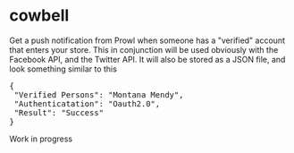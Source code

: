 # cowbell
Get a push notification from Prowl when someone has a "verified" account that enters your store. This in conjunction will be used obviously with the Facebook API, and the Twitter API. It will also be stored as a JSON file, and look something similar to this 
 
<pre>
{
 "Verified Persons": "Montana Mendy",
 "Authenticatation": "Oauth2.0",
 "Result": "Success"
}</pre>

Work in progress 
